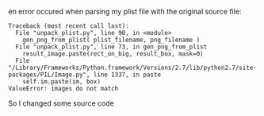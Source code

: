 en error occured when parsing my plist file with the original source file:

```
Traceback (most recent call last):
  File "unpack_plist.py", line 90, in <module>
    gen_png_from_plist( plist_filename, png_filename )
  File "unpack_plist.py", line 73, in gen_png_from_plist
    result_image.paste(rect_on_big, result_box, mask=0)
  File "/Library/Frameworks/Python.framework/Versions/2.7/lib/python2.7/site-packages/PIL/Image.py", line 1337, in paste
    self.im.paste(im, box)
ValueError: images do not match
```

So I changed some source code